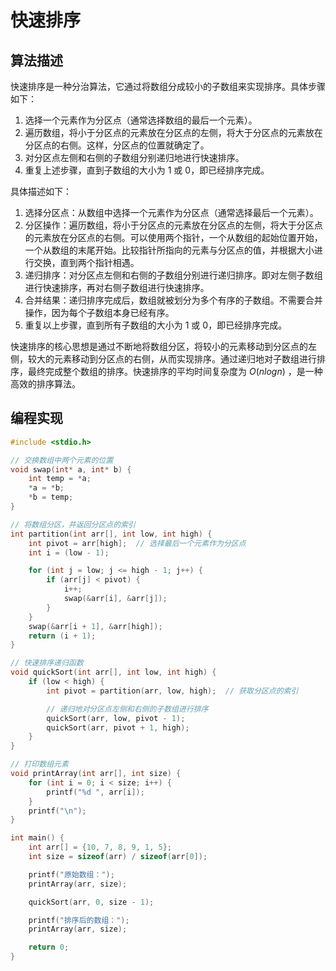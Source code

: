 # 快速排序

## 算法描述

快速排序是一种分治算法，它通过将数组分成较小的子数组来实现排序。具体步骤如下：

1. 选择一个元素作为分区点（通常选择数组的最后一个元素）。
2. 遍历数组，将小于分区点的元素放在分区点的左侧，将大于分区点的元素放在分区点的右侧。这样，分区点的位置就确定了。
3. 对分区点左侧和右侧的子数组分别递归地进行快速排序。
4. 重复上述步骤，直到子数组的大小为 1 或 0，即已经排序完成。

具体描述如下：

1. 选择分区点：从数组中选择一个元素作为分区点（通常选择最后一个元素）。
2. 分区操作：遍历数组，将小于分区点的元素放在分区点的左侧，将大于分区点的元素放在分区点的右侧。可以使用两个指针，一个从数组的起始位置开始，一个从数组的末尾开始。比较指针所指向的元素与分区点的值，并根据大小进行交换，直到两个指针相遇。
3. 递归排序：对分区点左侧和右侧的子数组分别进行递归排序。即对左侧子数组进行快速排序，再对右侧子数组进行快速排序。
4. 合并结果：递归排序完成后，数组就被划分为多个有序的子数组。不需要合并操作，因为每个子数组本身已经有序。
5. 重复以上步骤，直到所有子数组的大小为 1 或 0，即已经排序完成。

快速排序的核心思想是通过不断地将数组分区，将较小的元素移动到分区点的左侧，较大的元素移动到分区点的右侧，从而实现排序。通过递归地对子数组进行排序，最终完成整个数组的排序。快速排序的平均时间复杂度为 $O(nlogn)$ ，是一种高效的排序算法。

## 编程实现

```c
#include <stdio.h>

// 交换数组中两个元素的位置
void swap(int* a, int* b) {
    int temp = *a;
    *a = *b;
    *b = temp;
}

// 将数组分区，并返回分区点的索引
int partition(int arr[], int low, int high) {
    int pivot = arr[high];  // 选择最后一个元素作为分区点
    int i = (low - 1);

    for (int j = low; j <= high - 1; j++) {
        if (arr[j] < pivot) {
            i++;
            swap(&arr[i], &arr[j]);
        }
    }
    swap(&arr[i + 1], &arr[high]);
    return (i + 1);
}

// 快速排序递归函数
void quickSort(int arr[], int low, int high) {
    if (low < high) {
        int pivot = partition(arr, low, high);  // 获取分区点的索引

        // 递归地对分区点左侧和右侧的子数组进行排序
        quickSort(arr, low, pivot - 1);
        quickSort(arr, pivot + 1, high);
    }
}

// 打印数组元素
void printArray(int arr[], int size) {
    for (int i = 0; i < size; i++) {
        printf("%d ", arr[i]);
    }
    printf("\n");
}

int main() {
    int arr[] = {10, 7, 8, 9, 1, 5};
    int size = sizeof(arr) / sizeof(arr[0]);

    printf("原始数组：");
    printArray(arr, size);

    quickSort(arr, 0, size - 1);

    printf("排序后的数组：");
    printArray(arr, size);

    return 0;
}

```
